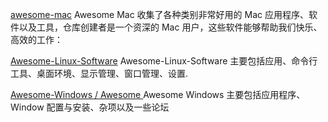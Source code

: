 [awesome-mac](https://github.com/jaywcjlove/awesome-mac/blob/master/README-zh.md)
Awesome Mac 收集了各种类别非常好用的 Mac 应用程序、软件以及工具，仓库创建者是一个资深的 Mac 用户，这些软件能够帮助我们快乐、高效的工作：

[Awesome-Linux-Software](https://github.com/luong-komorebi/Awesome-Linux-Software/blob/master/README_zh-CN.md)
Awesome-Linux-Software 主要包括应用、命令行工具、桌面环境、显示管理、窗口管理、设置.

[ Awesome-Windows /
Awesome ](https://github.com/Awesome-Windows/Awesome/blob/master/README-cn.md)
Awesome Windows 主要包括应用程序、Window 配置与安装、杂项以及一些论坛

[]()

[]()

